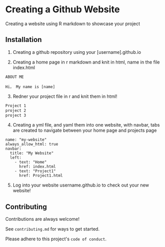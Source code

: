 
# Creating a Github Website

Creating a website using R markdown to showcase your project


## Installation

1. Creating a github repository using your [username].github.io

2. Creating a home page in r markdown and knit in html, name in the file index.html
```{r}
ABOUT ME

Hi， My name is [name]
```
3. Redner your project file in r and knit them in html!
```bash
Project 1
project 2
project 3
```
4. Creating a yml file, and yaml them into one website, with navbar, tabs are created to navigate between your home page and projects page
```
name: "my-website"
always_allow_html: true
navbar:
  title: "My Website"
  left:
    - text: "Home"
      href: index.html
    - text: "Project1"
      href: Project1.html
```
5. Log into your website username.github.io to check out your new website!



## Contributing

Contributions are always welcome!

See `contributing.md` for ways to get started.

Please adhere to this project's `code of conduct`.

